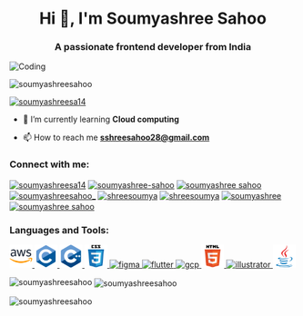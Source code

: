 <h1 align="center">Hi 👋, I'm Soumyashree Sahoo</h1>
<h3 align="center">A passionate frontend developer from India</h3>
<img aling="right" alt="Coding" width="400" src="https://dribbble.com/shots/15215756-Coding-Animation-Concept">

<p align="left"> <img src="https://komarev.com/ghpvc/?username=soumyashreesahoo&label=Profile%20views&color=0e75b6&style=flat" alt="soumyashreesahoo" /> </p>

<p align="left"> <a href="https://twitter.com/soumyashreesa14" target="blank"><img src="https://img.shields.io/twitter/follow/soumyashreesa14?logo=twitter&style=for-the-badge" alt="soumyashreesa14" /></a> </p>

- 🌱 I’m currently learning **Cloud computing**

- 📫 How to reach me **sshreesahoo28@gmail.com**

<h3 align="left">Connect with me:</h3>
<p align="left">
<a href="https://twitter.com/soumyashreesa14" target="blank"><img align="center" src="https://raw.githubusercontent.com/rahuldkjain/github-profile-readme-generator/master/src/images/icons/Social/twitter.svg" alt="soumyashreesa14" height="30" width="40" /></a>
<a href="https://linkedin.com/in/soumyashree-sahoo" target="blank"><img align="center" src="https://raw.githubusercontent.com/rahuldkjain/github-profile-readme-generator/master/src/images/icons/Social/linked-in-alt.svg" alt="soumyashree-sahoo" height="30" width="40" /></a>
<a href="https://fb.com/soumyashree sahoo" target="blank"><img align="center" src="https://raw.githubusercontent.com/rahuldkjain/github-profile-readme-generator/master/src/images/icons/Social/facebook.svg" alt="soumyashree sahoo" height="30" width="40" /></a>
<a href="https://instagram.com/soumyashreesahoo_" target="blank"><img align="center" src="https://raw.githubusercontent.com/rahuldkjain/github-profile-readme-generator/master/src/images/icons/Social/instagram.svg" alt="soumyashreesahoo_" height="30" width="40" /></a>
<a href="https://www.codechef.com/users/shreesoumya" target="blank"><img align="center" src="https://cdn.jsdelivr.net/npm/simple-icons@3.1.0/icons/codechef.svg" alt="shreesoumya" height="30" width="40" /></a>
<a href="https://www.hackerrank.com/shreesoumya" target="blank"><img align="center" src="https://raw.githubusercontent.com/rahuldkjain/github-profile-readme-generator/master/src/images/icons/Social/hackerrank.svg" alt="shreesoumya" height="30" width="40" /></a>
<a href="https://codeforces.com/profile/soumyashree" target="blank"><img align="center" src="https://raw.githubusercontent.com/rahuldkjain/github-profile-readme-generator/master/src/images/icons/Social/codeforces.svg" alt="soumyashree" height="30" width="40" /></a>
<a href="https://www.leetcode.com/soumyashree sahoo" target="blank"><img align="center" src="https://raw.githubusercontent.com/rahuldkjain/github-profile-readme-generator/master/src/images/icons/Social/leet-code.svg" alt="soumyashree sahoo" height="30" width="40" /></a>
</p>

<h3 align="left">Languages and Tools:</h3>
<p align="left"> <a href="https://aws.amazon.com" target="_blank" rel="noreferrer"> <img src="https://raw.githubusercontent.com/devicons/devicon/master/icons/amazonwebservices/amazonwebservices-original-wordmark.svg" alt="aws" width="40" height="40"/> </a> <a href="https://www.cprogramming.com/" target="_blank" rel="noreferrer"> <img src="https://raw.githubusercontent.com/devicons/devicon/master/icons/c/c-original.svg" alt="c" width="40" height="40"/> </a> <a href="https://www.w3schools.com/cpp/" target="_blank" rel="noreferrer"> <img src="https://raw.githubusercontent.com/devicons/devicon/master/icons/cplusplus/cplusplus-original.svg" alt="cplusplus" width="40" height="40"/> </a> <a href="https://www.w3schools.com/css/" target="_blank" rel="noreferrer"> <img src="https://raw.githubusercontent.com/devicons/devicon/master/icons/css3/css3-original-wordmark.svg" alt="css3" width="40" height="40"/> </a> <a href="https://www.figma.com/" target="_blank" rel="noreferrer"> <img src="https://www.vectorlogo.zone/logos/figma/figma-icon.svg" alt="figma" width="40" height="40"/> </a> <a href="https://flutter.dev" target="_blank" rel="noreferrer"> <img src="https://www.vectorlogo.zone/logos/flutterio/flutterio-icon.svg" alt="flutter" width="40" height="40"/> </a> <a href="https://cloud.google.com" target="_blank" rel="noreferrer"> <img src="https://www.vectorlogo.zone/logos/google_cloud/google_cloud-icon.svg" alt="gcp" width="40" height="40"/> </a> <a href="https://www.w3.org/html/" target="_blank" rel="noreferrer"> <img src="https://raw.githubusercontent.com/devicons/devicon/master/icons/html5/html5-original-wordmark.svg" alt="html5" width="40" height="40"/> </a> <a href="https://www.adobe.com/in/products/illustrator.html" target="_blank" rel="noreferrer"> <img src="https://www.vectorlogo.zone/logos/adobe_illustrator/adobe_illustrator-icon.svg" alt="illustrator" width="40" height="40"/> </a> <a href="https://www.java.com" target="_blank" rel="noreferrer"> <img src="https://raw.githubusercontent.com/devicons/devicon/master/icons/java/java-original.svg" alt="java" width="40" height="40"/> </a> </p>

<p><img align="left" src="https://github-readme-stats.vercel.app/api/top-langs?username=soumyashreesahoo&show_icons=true&locale=en&layout=compact" alt="soumyashreesahoo" /></p>

<p>&nbsp;<img align="center" src="https://github-readme-stats.vercel.app/api?username=soumyashreesahoo&show_icons=true&locale=en" alt="soumyashreesahoo" /></p>

<p><img align="center" src="https://github-readme-streak-stats.herokuapp.com/?user=soumyashreesahoo&" alt="soumyashreesahoo" /></p>
